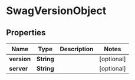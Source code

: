 
# SwagVersionObject

## Properties
Name | Type | Description | Notes
------------ | ------------- | ------------- | -------------
**version** | **String** |  |  [optional]
**server** | **String** |  |  [optional]



